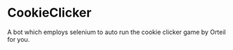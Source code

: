 # CookieClicker
A bot which employs selenium to auto run the cookie clicker game by Orteil for you.
